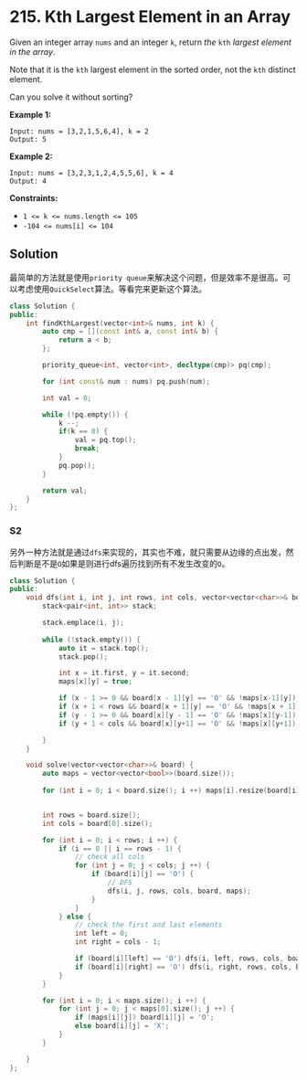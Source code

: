 # 215. Kth Largest Element in an Array

Given an integer array `nums` and an integer `k`, return *the* `kth` *largest element in the array*.

Note that it is the `kth` largest element in the sorted order, not the `kth` distinct element.

Can you solve it without sorting?

 

**Example 1:**

```
Input: nums = [3,2,1,5,6,4], k = 2
Output: 5
```

**Example 2:**

```
Input: nums = [3,2,3,1,2,4,5,5,6], k = 4
Output: 4
```

 

**Constraints:**

- `1 <= k <= nums.length <= 105`
- `-104 <= nums[i] <= 104`

## Solution

最简单的方法就是使用`priority queue`来解决这个问题，但是效率不是很高。可以考虑使用`QuickSelect`算法。等看完来更新这个算法。

```c++
class Solution {
public:
    int findKthLargest(vector<int>& nums, int k) {
        auto cmp = [](const int& a, const int& b) {
            return a < b;
        };

        priority_queue<int, vector<int>, decltype(cmp)> pq(cmp);

        for (int const& num : nums) pq.push(num);

        int val = 0;

        while (!pq.empty()) {
            k --;
            if(k == 0) {
                val = pq.top();
                break;
            }
            pq.pop();
        }

        return val;
    }
};
```
### S2
另外一种方法就是通过`dfs`来实现的，其实也不难，就只需要从边缘的点出发，然后判断是不是`O`如果是则进行dfs遍历找到所有不发生改变的`O`。

```c++
class Solution {
public:
    void dfs(int i, int j, int rows, int cols, vector<vector<char>>& board, vector<vector<bool>>& maps) {
        stack<pair<int, int>> stack;

        stack.emplace(i, j);
        
        while (!stack.empty()) {
            auto it = stack.top();
            stack.pop();

            int x = it.first, y = it.second;
            maps[x][y] = true;

            if (x - 1 >= 0 && board[x - 1][y] == 'O' && !maps[x-1][y]) stack.emplace(x-1, y);
            if (x + 1 < rows && board[x + 1][y] == 'O' && !maps[x + 1][y]) stack.emplace(x + 1, y);
            if (y - 1 >= 0 && board[x][y - 1] == 'O' && !maps[x][y-1]) stack.emplace(x, y-1);
            if (y + 1 < cols && board[x][y+1] == 'O' && !maps[x][y+1]) stack.emplace(x, y+1);

        }
    }

    void solve(vector<vector<char>>& board) {
        auto maps = vector<vector<bool>>(board.size());
        
        for (int i = 0; i < board.size(); i ++) maps[i].resize(board[i].size(), false);


        int rows = board.size();
        int cols = board[0].size();

        for (int i = 0; i < rows; i ++) {
            if (i == 0 || i == rows - 1) {
                // check all cols
                for (int j = 0; j < cols; j ++) {
                    if (board[i][j] == 'O') {
                        // DFS
                        dfs(i, j, rows, cols, board, maps);
                    }
                }
            } else {
                // check the first and last elements
                int left = 0;
                int right = cols - 1;

                if (board[i][left] == 'O') dfs(i, left, rows, cols, board, maps);
                if (board[i][right] == 'O') dfs(i, right, rows, cols, board, maps);
            }
        }

        for (int i = 0; i < maps.size(); i ++) {
            for (int j = 0; j < maps[0].size(); j ++) {
                if (maps[i][j]) board[i][j] = 'O';
                else board[i][j] = 'X';
            }
        }

    }
};
```